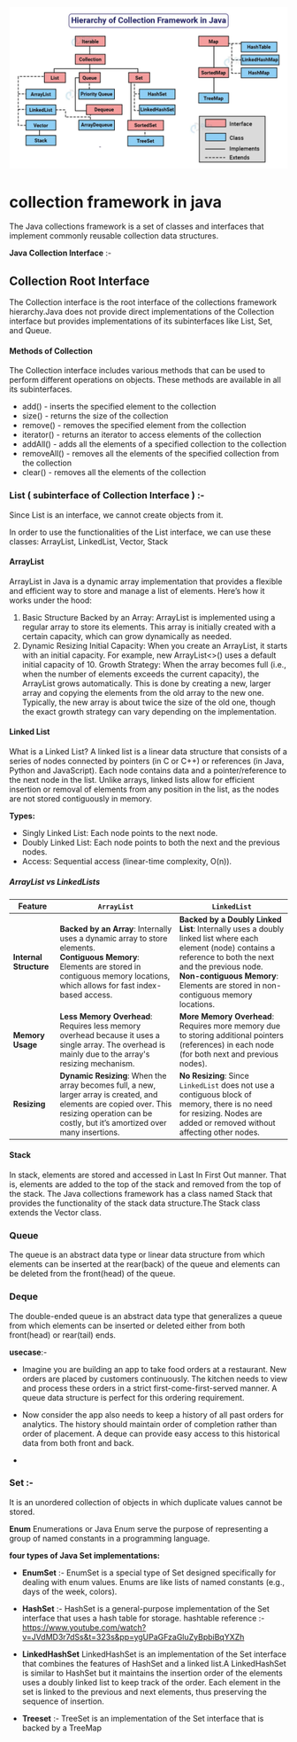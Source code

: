 ![alt text](https://github.com/PrashantMohite1/Java/blob/main/Java_Core_Images/hierarchy-of-collection-framework-in-java.jpg)   


# collection framework in java 

The Java collections framework is a set of classes and interfaces that implement commonly reusable collection data structures.

**Java Collection Interface** :- 

## Collection Root Interface 
The Collection interface is the root interface of the collections framework hierarchy.Java does not provide direct implementations of the Collection interface but provides implementations of its subinterfaces like List, Set, and Queue.

#### Methods of Collection
The Collection interface includes various methods that can be used to perform different operations on objects. These methods are available in all its subinterfaces.

  -  add() - inserts the specified element to the collection
  -  size() - returns the size of the collection
  -  remove() - removes the specified element from the collection
  -  iterator() - returns an iterator to access elements of the collection
  -  addAll() - adds all the elements of a specified collection to the collection
  -  removeAll() - removes all the elements of the specified collection from the collection
  -  clear() - removes all the elements of the collection

### List ( subinterface of Collection Interface ) :- 

Since List is an interface, we cannot create objects from it.

In order to use the functionalities of the List interface, we can use these classes: ArrayList, LinkedList, Vector, Stack

#### ArrayList
ArrayList in Java is a dynamic array implementation that provides a flexible and efficient way to store and manage a list of elements. Here’s how it works under the hood:

1. Basic Structure
Backed by an Array: ArrayList is implemented using a regular array to store its elements. This array is initially created with a certain capacity, which can grow dynamically as needed.
2. Dynamic Resizing
Initial Capacity: When you create an ArrayList, it starts with an initial capacity. For example, new ArrayList<>() uses a default initial capacity of 10.
Growth Strategy: When the array becomes full (i.e., when the number of elements exceeds the current capacity), the ArrayList grows automatically. This is done by creating a new, larger array and copying the elements from the old array to the new one. Typically, the new array is about twice the size of the old one, though the exact growth strategy can vary depending on the implementation.

#### Linked List

What is a Linked List?
A linked list is a linear data structure that consists of a series of nodes connected by pointers (in C or C++) or references (in Java, Python and JavaScript). Each node contains data and a pointer/reference to the next node in the list. Unlike arrays, linked lists allow for efficient insertion or removal of elements from any position in the list, as the nodes are not stored contiguously in memory.

**Types:**
-  Singly Linked List: Each node points to the next node.
-  Doubly Linked List: Each node points to both the next and the previous nodes.
-  Access: Sequential access (linear-time complexity, O(n)).



##### ArrayList vs LinkedLists 

  | Feature              | `ArrayList`                                                         | `LinkedList`                                                       |
|----------------------|---------------------------------------------------------------------|---------------------------------------------------------------------|
| **Internal Structure** | **Backed by an Array**: Internally uses a dynamic array to store elements. <br> **Contiguous Memory**: Elements are stored in contiguous memory locations, which allows for fast index-based access. | **Backed by a Doubly Linked List**: Internally uses a doubly linked list where each element (node) contains a reference to both the next and the previous node. <br> **Non-contiguous Memory**: Elements are stored in non-contiguous memory locations. |
| **Memory Usage**     | **Less Memory Overhead**: Requires less memory overhead because it uses a single array. The overhead is mainly due to the array's resizing mechanism. | **More Memory Overhead**: Requires more memory due to storing additional pointers (references) in each node (for both next and previous nodes). |
| **Resizing**         | **Dynamic Resizing**: When the array becomes full, a new, larger array is created, and elements are copied over. This resizing operation can be costly, but it’s amortized over many insertions. | **No Resizing**: Since `LinkedList` does not use a contiguous block of memory, there is no need for resizing. Nodes are added or removed without affecting other nodes. |



#### Stack 
In stack, elements are stored and accessed in Last In First Out manner. That is, elements are added to the top of the stack and removed from the top of the stack.
The Java collections framework has a class named Stack that provides the functionality of the stack data structure.The Stack class extends the Vector class.


### Queue 
The queue is an abstract data type or linear data structure from which elements can be inserted at the rear(back) of the queue and elements can be deleted from the front(head) of the queue.

### Deque
The double-ended queue is an abstract data type that generalizes a queue from which elements can be inserted or deleted either from both front(head) or rear(tail) ends.

**usecase**:- 

- Imagine you are building an app to take food orders at a restaurant. New orders are placed by customers continuously. The kitchen needs to view and process these orders in a strict first-come-first-served manner. A queue data structure is perfect for this ordering requirement.

- Now consider the app also needs to keep a history of all past orders for analytics. The history should maintain order of completion rather than order of placement. A deque can provide easy access to this historical data from both front and back.
- 

### Set :- 
It is an unordered collection of objects in which duplicate values cannot be stored. 

**Enum**
Enumerations or Java Enum serve the purpose of representing a group of named constants in a programming language.

**four types of Java Set implementations:**
-  **EnumSet** :- EnumSet is a special type of Set designed specifically for dealing with enum values. Enums are like lists of named constants (e.g., days of the week, colors).
-  **HashSet** :- HashSet is a general-purpose implementation of the Set interface that uses a hash table for storage.
    hashtable reference :- https://www.youtube.com/watch?v=JVdMD3r7dSs&t=323s&pp=ygUPaGFzaGluZyBpbiBqYXZh
   
-  **LinkedHashSet**
  LinkedHashSet is an implementation of the Set interface that combines the features of HashSet and a linked list.A LinkedHashSet is similar to HashSet but it maintains the insertion order of the elements uses a doubly linked list to keep track of the order. Each element in the set is linked to the previous and next elements, thus preserving the sequence of insertion.
  
-  **Treeset** :- TreeSet is an implementation of the Set interface that is backed by a TreeMap




